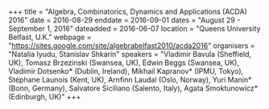 +++
title = "Algebra, Combinatorics, Dynamics and Applications (ACDA) 2016"
date = 2016-08-29
enddate = 2016-09-01
dates = "August 29 - September 1, 2016"
dateadded = 2016-06-07
location = "Queens University Belfast, U.K."
webpage = "https://sites.google.com/site/algebrabelfast2010/acda2016"
organisers = "Natalia Iyudu, Stanislav Shkarin"
speakers = "Vladimir Bavula (Sheffield, UK), Tomasz Brzezinski (Swansea, UK), Edwin Beggs (Swansea, UK), Vladimir Dotsenko* (Dublin, Ireland), Mikhail Kapranov* (IPMU, Tokyo), Stéphane Launois (Kent, UK), Arnfinn Laudal (Oslo, Norway), Yuri Manin* (Bonn, Germany), Salvatore Siciliano (Salento, Italy), Agata Smoktunowicz* (Edinburgh, UK)"
+++
